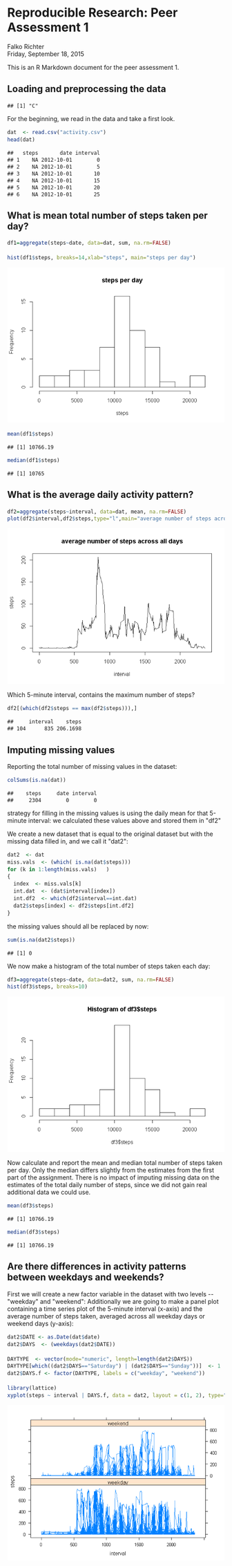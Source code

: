# Reproducible Research: Peer Assessment 1
Falko Richter  
Friday, September 18, 2015  

This is an R Markdown document for the peer assessment 1. 

## Loading and preprocessing the data


```
## [1] "C"
```

For the beginning, we read in the data and take a first look.


```r
dat  <- read.csv("activity.csv") 
head(dat)
```

```
##   steps       date interval
## 1    NA 2012-10-01        0
## 2    NA 2012-10-01        5
## 3    NA 2012-10-01       10
## 4    NA 2012-10-01       15
## 5    NA 2012-10-01       20
## 6    NA 2012-10-01       25
```

## What is mean total number of steps taken per day?


```r
df1=aggregate(steps~date, data=dat, sum, na.rm=FALSE)

hist(df1$steps, breaks=14,xlab="steps", main="steps per day")
```

![](PA1_template_files/figure-html/unnamed-chunk-3-1.png) 

```r
mean(df1$steps)
```

```
## [1] 10766.19
```

```r
median(df1$steps)
```

```
## [1] 10765
```

## What is the average daily activity pattern?


```r
df2=aggregate(steps~interval, data=dat, mean, na.rm=FALSE)
plot(df2$interval,df2$steps,type="l",main="average number of steps across all days",xlab="interval",ylab="steps")
```

![](PA1_template_files/figure-html/unnamed-chunk-4-1.png) 

Which 5-minute interval, contains the maximum number of steps?


```r
df2[(which(df2$steps == max(df2$steps))),]   
```

```
##     interval    steps
## 104      835 206.1698
```

## Imputing missing values

Reporting the total number of missing values in the dataset:

```r
colSums(is.na(dat)) 
```

```
##    steps     date interval 
##     2304        0        0
```

strategy for filling in the missing values is using the daily mean for that 5-minute interval:
we calculated these values above and stored them in "df2"  
  
We create a new dataset that is equal to the original dataset but with the missing data filled in, and we call it "dat2":


```r
dat2  <- dat
miss.vals  <- (which( is.na(dat$steps)))
for (k in 1:length(miss.vals)   )   
{      
  index  <- miss.vals[k]
  int.dat  <- (dat$interval[index])
  int.df2  <- which(df2$interval==int.dat)
  dat2$steps[index] <- df2$steps[int.df2]
}
```

the missing values should all be replaced by now:


```r
sum(is.na(dat2$steps))
```

```
## [1] 0
```

We now make a histogram of the total number of steps taken each day: 


```r
df3=aggregate(steps~date, data=dat2, sum, na.rm=FALSE)
hist(df3$steps, breaks=10)
```

![](PA1_template_files/figure-html/unnamed-chunk-9-1.png) 

Now calculate and report the mean and median total number of steps taken per day. Only the median differs slightly from the estimates from the first part of the assignment. There is no impact of imputing missing data on the estimates of the total daily number of steps, since we did not gain real additional data we could use.


```r
mean(df3$steps)
```

```
## [1] 10766.19
```

```r
median(df3$steps)
```

```
## [1] 10766.19
```

## Are there differences in activity patterns between weekdays and weekends?

First we will create a new factor variable in the dataset with two levels -- "weekday" and "weekend":  Additionally we are going to make a panel plot containing a time series plot of the 5-minute interval (x-axis) and the average number of steps taken, averaged across all weekday days or weekend days (y-axis):


```r
dat2$DATE <- as.Date(dat$date)
dat2$DAYS  <- (weekdays(dat2$DATE))

DAYTYPE  <- vector(mode="numeric", length=length(dat2$DAYS))
DAYTYPE[which((dat2$DAYS=="Saturday") | (dat2$DAYS=="Sunday"))]  <- 1
dat2$DAYS.f <- factor(DAYTYPE, labels = c("weekday", "weekend"))

library(lattice)
xyplot(steps ~ interval | DAYS.f, data = dat2, layout = c(1, 2), type="l")  
```

![](PA1_template_files/figure-html/unnamed-chunk-11-1.png) 
